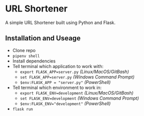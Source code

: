 # URL Shortener

A simple URL Shortener built using Python and Flask.

## Installation and Useage

- Clone repo
- `pipenv shell`
- Install dependencies
- Tell terminal which application to work with:
  - `export FLASK_APP=server.py` _(Linux/MacOS/GitBash)_
  - `set FLASK_APP=server.py` _(Windows Command Prompt)_
  - `$env:FLASK_APP = "server.py"` _(PowerShell)_
- Tell terminal which environment to work in:
  - `export FLASK_ENV=development` _(Linux/MacOS/GitBash)_
  - `set FLASK_ENV=development` _(Windows Command Prompt)_
  - `$env:FLASK_ENV="development"` _(PowerShell)_
- `flask run`
